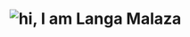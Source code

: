 <h1 align="center">
  <img src="https://raw.githubusercontent.com/LanMalJR/LanMalJR/master/name.svg" alt="hi, I am Langa Malaza" />
</h1>


<!--
**LanMalJR/LanMalJR** is a ✨ _special_ ✨ repository because its `README.md` (this file) appears on your GitHub profile.

Here are some ideas to get you started:

- 🔭 I’m currently working on ...
- 🌱 I’m currently learning ...
- 👯 I’m looking to collaborate on ...
- 🤔 I’m looking for help with ...
- 💬 Ask me about ...
- 📫 How to reach me: ...
- 😄 Pronouns: ...
- ⚡ Fun fact: ...
-->
